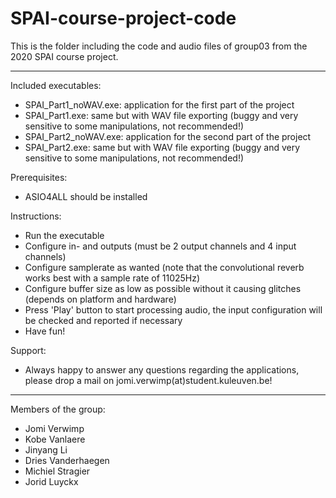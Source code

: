 # SPAI-course-project-code
This is the folder including the code and audio files of group03 from the 2020 SPAI course project.

------------
Included executables:
- SPAI_Part1_noWAV.exe: application for the first part of the project
- SPAI_Part1.exe: same but with WAV file exporting (buggy and very sensitive to some manipulations, not recommended!)
- SPAI_Part2_noWAV.exe: application for the second part of the project
- SPAI_Part2.exe: same but with WAV file exporting (buggy and very sensitive to some manipulations, not recommended!)

Prerequisites:
- ASIO4ALL should be installed

Instructions:
- Run the executable
- Configure in- and outputs (must be 2 output channels and 4 input channels)
- Configure samplerate as wanted (note that the convolutional reverb works best with a sample rate of 11025Hz)
- Configure buffer size as low as possible without it causing glitches (depends on platform and hardware)
- Press 'Play' button to start processing audio, the input configuration will be checked and reported if necessary
- Have fun!

Support:
- Always happy to answer any questions regarding the applications, please drop a mail on jomi.verwimp(at)student.kuleuven.be!
------------

Members of the group:
- Jomi Verwimp
- Kobe Vanlaere
- Jinyang Li
- Dries Vanderhaegen
- Michiel Stragier
- Jorid Luyckx 

